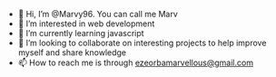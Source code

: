 - 👋 Hi, I’m @Marvy96. You can call me Marv
- 👀 I’m interested in web development
- 🌱 I’m currently learning javascript
- 💞️ I’m looking to collaborate on interesting projects to help improve myself and share knowledge
- 📫 How to reach me is through ezeorbamarvellous@gmail.com

<!---
Marvy96/Marvy96 is a ✨ special ✨ repository because its `README.md` (this file) appears on your GitHub profile.
You can click the Preview link to take a look at your changes.
--->
